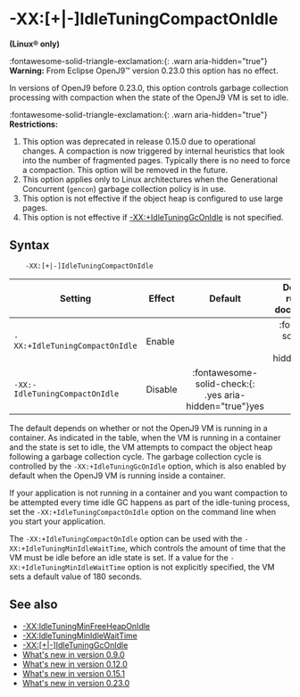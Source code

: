 <!--
* Copyright (c) 2017, 2025 IBM Corp. and others
*
* This program and the accompanying materials are made
* available under the terms of the Eclipse Public License 2.0
* which accompanies this distribution and is available at
* https://www.eclipse.org/legal/epl-2.0/ or the Apache
* License, Version 2.0 which accompanies this distribution and
* is available at https://www.apache.org/licenses/LICENSE-2.0.
*
* This Source Code may also be made available under the
* following Secondary Licenses when the conditions for such
* availability set forth in the Eclipse Public License, v. 2.0
* are satisfied: GNU General Public License, version 2 with
* the GNU Classpath Exception [1] and GNU General Public
* License, version 2 with the OpenJDK Assembly Exception [2].
*
* [1] https://www.gnu.org/software/classpath/license.html
* [2] https://openjdk.org/legal/assembly-exception.html
*
* SPDX-License-Identifier: EPL-2.0 OR Apache-2.0 OR GPL-2.0-only WITH Classpath-exception-2.0 OR GPL-2.0-only WITH OpenJDK-assembly-exception-1.0
-->

# -XX:\[+|-\]IdleTuningCompactOnIdle

**(Linux&reg; only)**

:fontawesome-solid-triangle-exclamation:{: .warn aria-hidden="true"} **Warning:** From Eclipse OpenJ9&trade; version 0.23.0 this option has no effect.

In versions of OpenJ9 before 0.23.0, this option controls garbage collection processing with compaction when the state of the OpenJ9 VM is set to idle.

:fontawesome-solid-triangle-exclamation:{: .warn aria-hidden="true"} **Restrictions:**
  
1. This option was deprecated in release 0.15.0 due to operational changes. A compaction is now triggered by internal heuristics that look into the number of fragmented pages. Typically there is no need to force a compaction. This option will be removed in the future.
2. This option applies only to Linux architectures when the Generational Concurrent (`gencon`) garbage collection policy is in use.
3. This option is not effective if the object heap is configured to use large pages.
4. This option is not effective if [-XX:+IdleTuningGcOnIdle](xxidletuninggconidle.md) is not specified.

## Syntax

        -XX:[+|-]IdleTuningCompactOnIdle

| Setting                        | Effect  | Default  | Default when running in a docker container                                 |
|--------------------------------|---------|:--------:|:--------------------------------------------------------------------------:|
| `-XX:+IdleTuningCompactOnIdle` | Enable  |  | :fontawesome-solid-check:{: .yes aria-hidden="true"}<span class="sr-only">yes</span>     |
| `-XX:-IdleTuningCompactOnIdle` | Disable |  :fontawesome-solid-check:{: .yes aria-hidden="true"}<span class="sr-only">yes</span>   |   |

The default depends on whether or not the OpenJ9 VM is running in a container. As indicated in the table, when the VM is running in a container and the state is set to idle, the VM attempts to compact the object heap following a garbage collection cycle. The garbage collection cycle is controlled by the `-XX:+IdleTuningGcOnIdle` option, which is also enabled by default when the OpenJ9 VM is running inside a container.

If your application is not running in a container and you want compaction to be attempted every time idle GC happens as part of the idle-tuning process, set the `-XX:+IdleTuningCompactOnIdle` option on the command line when you start your application.

The `-XX:+IdleTuningCompactOnIdle` option can be used with the `-XX:+IdleTuningMinIdleWaitTime`, which controls the amount of time that the VM must be idle before an idle state is set. If a value for the `-XX:+IdleTuningMinIdleWaitTime` option is not explicitly specified, the VM sets a default value of 180 seconds.

## See also

- [-XX:IdleTuningMinFreeHeapOnIdle](xxidletuningminfreeheaponidle.md)
- [-XX:IdleTuningMinIdleWaitTime](xxidletuningminidlewaittime.md)
- [-XX:\[+|-\]IdleTuningGcOnIdle](xxidletuninggconidle.md)
- [What's new in version 0.9.0](version0.9.md#idle-tuning-feature)
- [What's new in version 0.12.0](version0.12.md#idle-tuning-is-enabled-by-default-when-openj9-runs-in-a-docker-container)
- [What's new in version 0.15.1](version0.15.md#change-in-behaviour-of-xxidletuningcompactonidle)
- [What's new in version 0.23.0](version0.23.md#-xx-idletuningcompactonidle-option-now-inactive)




<!-- ==== END OF TOPIC ==== xxidletuningcompactonidle.md ==== -->
